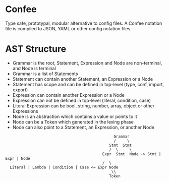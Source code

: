 Confee
===

Type safe, prototypal, modular alternative to config files. 
A Confee notation file is compiled to JSON, YAML or other config notation files.

AST Structure
===

- Grammar is the root, Statement, Expression and Node are non-terminal, and Node is terminal
- Grammar is a list of Statements
- Statement can contain another Statement, an Expression or a Node
- Statement has scope and can be defined in top-level (type, conf, import, export)
- Expression can contain another Expression or a Node
- Expression can not be defined in top-level (literal, condition, case)
- Literal Expression can be bool, string, number, array, object or other Expressions
- Node is an abstraction which contains a value or points to it
- Node can be a Token which generated in the lexing phase
- Node can also point to a Statement, an Expression, or another Node

``` 
                                                Grammar
                                                /     \
                                              Stmt  Stmt
                                              /  \     \
                                           Expr  Stmt  Node -> Stmt | Expr | Node
                                           /  \
  Literal | Lambda | Condition | Case <= Expr Node
                                               \\
                                              Token
```
